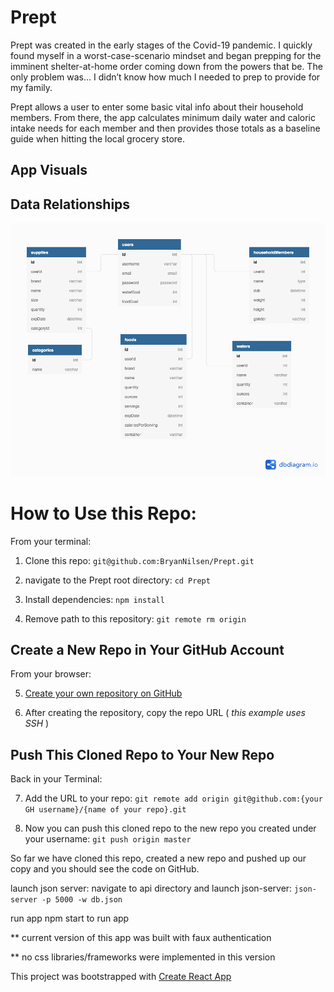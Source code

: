 # Prept

Prept was created in the early stages of the Covid-19 pandemic. I quickly found myself in a worst-case-scenario mindset and began prepping for the imminent shelter-at-home order coming down from the powers that be. The only problem was… I didn’t know how much I needed to prep to provide for my family.

Prept allows a user to enter some basic vital info about their household members. From there, the app calculates minimum daily water and caloric intake needs for each member and then provides those totals as a baseline guide when hitting the local grocery store.

## App Visuals

## Data Relationships

![Prept Entity Relationship Diagram](/src/images/prept-ERD.png)

# How to Use this Repo:

From your terminal:

1. Clone this repo: `git@github.com:BryanNilsen/Prept.git`

2. navigate to the Prept root directory: `cd Prept`

3. Install dependencies: `npm install`

4. Remove path to this repository: `git remote rm origin`

## Create a New Repo in Your GitHub Account

From your browser:

5. [Create your own repository on GitHub](https://help.github.com/en/github/getting-started-with-github/create-a-repo)

6. After creating the repository, copy the repo URL ( _this example uses SSH_ )

## Push This Cloned Repo to Your New Repo

Back in your Terminal:

7. Add the URL to your repo: `git remote add origin git@github.com:{your GH username}/{name of your repo}.git`

8. Now you can push this cloned repo to the new repo you created under your username: `git push origin master`

So far we have cloned this repo, created a new repo and pushed up our copy and you should see the code on GitHub.

launch json server:
navigate to api directory and launch json-server: `json-server -p 5000 -w db.json`

run app
npm start to run app

\*\* current version of this app was built with faux authentication

\*\* no css libraries/frameworks were implemented in this version

This project was bootstrapped with [Create React App](https://github.com/facebook/create-react-app)
